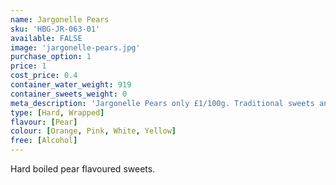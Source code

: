 ```yaml
---
name: Jargonelle Pears
sku: 'HBG-JR-063-01'
available: FALSE
image: 'jargonelle-pears.jpg'
purchase_option: 1
price: 1
cost_price: 0.4
container_water_weight: 919
container_sweets_weight: 0
meta_description: 'Jargonelle Pears only £1/100g. Traditional sweets and more at Humbugs Confectionery Store. Specialists in satisfying your sweet tooth!'
type: [Hard, Wrapped]
flavour: [Pear]
colour: [Orange, Pink, White, Yellow]
free: [Alcohol]
---
```

Hard boiled pear flavoured sweets.